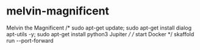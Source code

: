 # melvin-magnificent
 Melvin the Magnificent
/* sudo apt-get update; sudo apt-get install dialog apt-utils -y; sudo apt-get install python3 Jupiter */
/* start Docker */
skaffold run --port-forward

